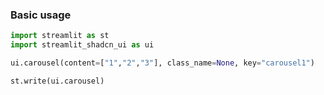 ### Basic usage

```py
import streamlit as st
import streamlit_shadcn_ui as ui

ui.carousel(content=["1","2","3"], class_name=None, key="carousel1")

st.write(ui.carousel)
```
